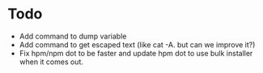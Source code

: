 # Todo

* Add command to dump variable
* Add command to get escaped text (like cat -A. but can we improve it?)
* Fix hpm/npm dot to be faster and update hpm dot to use bulk installer when it comes out.
